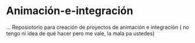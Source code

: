 # Animación-e-integración
...
Reposiotorio para creación de proyectos de animación e integración ( no tengo ni idea de qué hacer pero me vale, la mala pa ustedes)
